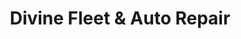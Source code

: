 ---
title: "Divine Fleet & Auto Repair"
url: /pueblo/divine-fleet-and-auto-repair/
shop: car repair
---